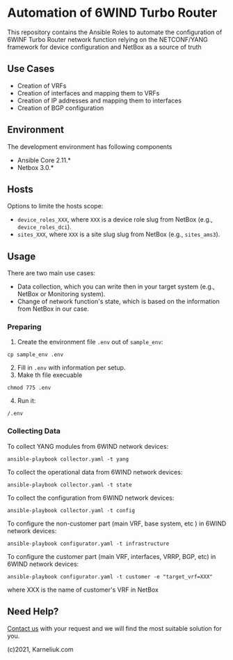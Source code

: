 # Automation of 6WIND Turbo Router
This repository contains the Ansible Roles to automate the configuration of 6WINF Turbo Router network function relying on the NETCONF/YANG framework for device configuration and NetBox as a source of truth

## Use Cases
- Creation of VRFs
- Creation of interfaces and mapping them to VRFs
- Creation of IP addresses and mapping them to interfaces
- Creation of BGP configuration

## Environment
The development environment has following components
- Ansible Core 2.11.*
- Netbox 3.0.*

## Hosts
Options to limite the hosts scope:
- `device_roles_XXX`, where `XXX` is a device role slug from NetBox (e.g., `device_roles_dci`).
- `sites_XXX`, where `XXX` is a site slug slug from NetBox (e.g., `sites_ams3`).

## Usage
There are two main use cases:
- Data collection, which you can write then in your target system (e.g., NetBox or Monitoring system).
- Change of network function's state, which is based on the information from NetBox in our case.

### Preparing
1. Create the environment file `.env` out of `sample_env`:
```
cp sample_env .env
```
2. Fill in `.env` with information per setup.
3. Make th file execuable
```
chmod 775 .env
```
4. Run it:
```
/.env
```

### Collecting Data
To collect YANG modules from 6WIND network devices:
```
ansible-playbook collector.yaml -t yang
```

To collect the operational data from 6WIND network devices:
```
ansible-playbook collector.yaml -t state
```

To collect the configuration from 6WIND network devices:
```
ansible-playbook collector.yaml -t config
```

To configure the non-customer part (main VRF, base system, etc ) in 6WIND network devices:
```
ansible-playbook configurator.yaml -t infrastructure
```

To configure the customer part (main VRF, interfaces, VRRP, BGP, etc) in 6WIND network devices:
```
ansible-playbook configurator.yaml -t customer -e "target_vrf=XXX"
```
where XXX is the name of customer's VRF in NetBox

## Need Help?
[Contact us](https://karneliuk.com/contact/) with your request and we will find the most suitable solution for you.

(c)2021, Karneliuk.com